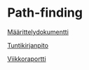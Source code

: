 # Path-finding

[Määrittelydokumentti](doc/Maarittelydokumentti.md)

[Tuntikirjanpito](doc/Tuntikirjanpito.md)

[Viikkoraportti](doc/Viikkoraportti1.md)
